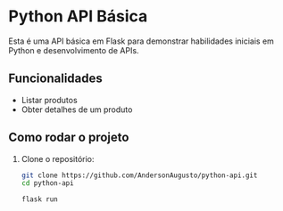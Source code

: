 # Python API Básica
Esta é uma API básica em Flask para demonstrar habilidades iniciais em Python e desenvolvimento de APIs.

## Funcionalidades
- Listar produtos
- Obter detalhes de um produto

## Como rodar o projeto
1. Clone o repositório:
   ```bash
   git clone https://github.com/AndersonAugusto/python-api.git
   cd python-api

   flask run
